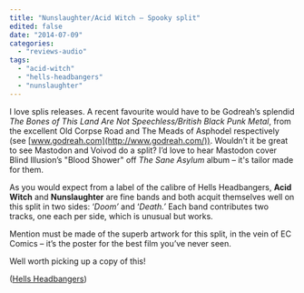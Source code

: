 ```yaml
---
title: "Nunslaughter/Acid Witch – Spooky split"
edited: false
date: "2014-07-09"
categories:
  - "reviews-audio"
tags:
  - "acid-witch"
  - "hells-headbangers"
  - "nunslaughter"
---
```


I love splis releases. A recent favourite would have to be Godreah’s splendid _The Bones_ _of This Land Are Not Speechless/British Black Punk Metal_, from the excellent Old Corpse Road and The Meads of Asphodel respectively (see [www.godreah.com](http://www.godreah.com/)). Wouldn’t it be great to see Mastodon and Voivod do a split? I’d love to hear Mastodon cover Blind Illusion’s "Blood Shower" off _The Sane Asylum_ album – it's tailor made for them.

As you would expect from a label of the calibre of Hells Headbangers, **Acid Witch** and **Nunslaughter** are fine bands and both acquit themselves well on this split in two sides: ‘_Doom’_ and ‘_Death.’_ Each band contributes two tracks, one each per side, which is unusual but works.

Mention must be made of the superb artwork for this split, in the vein of EC Comics – it’s the poster for the best film you’ve never seen.

Well worth picking up a copy of this!

([Hells Headbangers](http://shop-hellsheadbangers.com/nunslaughter-acid-witch-spooky-vinyl.asp))
